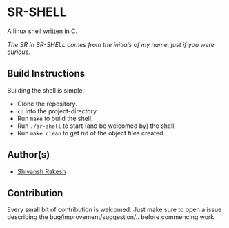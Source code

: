 # SR-SHELL
A linux shell written in C.

_The SR in SR-SHELL comes from the initials of my name, just if you were curious._

## Build Instructions
Building the shell is simple.
* Clone the repository.
* `cd` into the project-directory.
* Run `make` to build the shell.
* Run `./sr-shell` to start (and be welcomed by) the shell.
* Run `make clean` to get rid of the object files created.

## Author(s)
* [Shivansh Rakesh](https://github.com/shivanshrakesh)

## Contribution
Every small bit of contribution is welcomed. Just make sure to open a issue describing the bug/improvement/suggestion/.. before commencing work.
